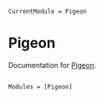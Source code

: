 ```@meta
CurrentModule = Pigeon
```

# Pigeon

Documentation for [Pigeon](https://github.com/peterahrens/Pigeon.jl).

```@index
```

```@autodocs
Modules = [Pigeon]
```
